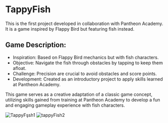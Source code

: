 # **TappyFish**
This is the first project developed in collaboration with Pantheon Academy. It is a game inspired by Flappy Bird but featuring fish instead.

## **Game Description:**
* Inspiration: Based on Flappy Bird mechanics but with fish characters.
* Objective: Navigate the fish through obstacles by tapping to keep them afloat.
* Challenge: Precision are crucial to avoid obstacles and score points.
* Development: Created as an introductory project to apply skills learned at Pantheon Academy.
  
This game serves as a creative adaptation of a classic game concept, utilizing skills gained from training at Pantheon Academy to develop a fun and engaging gameplay experience with fish characters.



![TappyFşsh1](https://github.com/Buseylmaz/TappyFish/assets/65345966/4954869b-9cbd-4877-8887-e8a447aa9159)
![tappyFish2](https://github.com/Buseylmaz/TappyFish/assets/65345966/edf5172c-756a-4525-904d-0fc9b7c5adc7)
